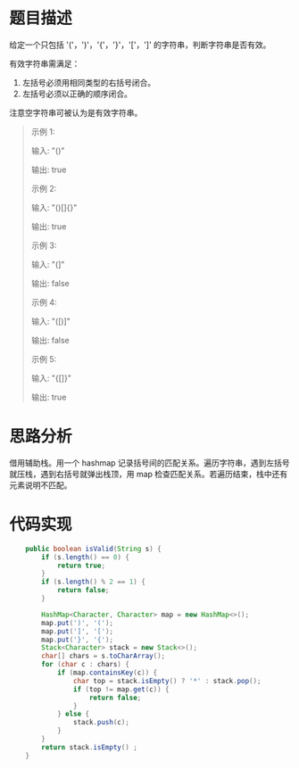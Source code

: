# 题目描述
给定一个只包括 '('，')'，'{'，'}'，'['，']' 的字符串，判断字符串是否有效。

有效字符串需满足：

1. 左括号必须用相同类型的右括号闭合。
1. 左括号必须以正确的顺序闭合。

注意空字符串可被认为是有效字符串。

> 示例 1:
> 
> 输入: "()"
> 
> 输出: true
> 
> 示例 2:
> 
> 输入: "()[]{}"
> 
> 输出: true
> 
> 示例 3:
> 
> 输入: "(]"
> 
> 输出: false
> 
> 示例 4:
> 
> 输入: "([)]"
> 
> 输出: false
> 
> 示例 5:
> 
> 输入: "{[]}"
> 
> 输出: true


# 思路分析

借用辅助栈。用一个 hashmap 记录括号间的匹配关系。遍历字符串，遇到左括号就压栈，遇到右括号就弹出栈顶，用 map 检查匹配关系。若遍历结束，栈中还有元素说明不匹配。

# 代码实现
```java
    public boolean isValid(String s) {
        if (s.length() == 0) {
            return true;
        }
        if (s.length() % 2 == 1) {
            return false;
        }

        HashMap<Character, Character> map = new HashMap<>();
        map.put(')', '(');
        map.put(']', '[');
        map.put('}', '{');
        Stack<Character> stack = new Stack<>();
        char[] chars = s.toCharArray();
        for (char c : chars) {
            if (map.containsKey(c)) {
                char top = stack.isEmpty() ? '*' : stack.pop();
                if (top != map.get(c)) {
                    return false;
                }
            } else {
                stack.push(c);
            }
        }
        return stack.isEmpty() ;
    }
```